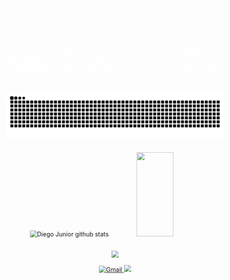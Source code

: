 <div align="center">
<img src="capa-github.gif">
</div>

 ##
 
</div>
 <picture align="center">
  <source media="(prefers-color-scheme: dark)" srcset="https://raw.githubusercontent.com/7diegojr/7diegojr/output/github-contribution-grid-snake-dark.svg">
  <source media="(prefers-color-scheme: light)" srcset="https://raw.githubusercontent.com/7diegojr/7diegojr/output/github-contribution-grid-snake-dark.svg">
  <img align="center" alt="github contribution grid snake animation" src="https://raw.githubusercontent.com/7diegojr/7diegojr/output/github-contribution-grid-snake.svg">
</picture>

##

<div align="center">  
<img width="49%" height="195px" src="https://github-readme-stats.vercel.app/api?username=7diegojr&show_icons=true&count_private=true&hide_border=true&title_color=4380ff&icon_color=964ef5&text_color=ffff&bg_color=0d1117" alt="Diego Junior github stats" /> 
<img width="41%" height="195px" src="https://github-readme-stats.vercel.app/api/top-langs/?username=7diegojr&layout=compact&hide_border=true&title_color=4380ff&text_color=ffff&bg_color=0d1117" />
</div>



##

<p align="center">
  <a href="https://skillicons.dev">
    <img src="https://skillicons.dev/icons?i=git,github,vscode,visualstudio,figma,html,css,js,bootstrap,cs,dotnet,mysql" />
  </a>
</p>

<div align="center"> 
  <a href="mailto:dfsntsjunior@gmail.com">
    <img src="https://img.shields.io/badge/-Gmail-%23964ef5?style=for-the-badge&logo=gmail&logoColor=white" alt="Gmail" target="_blank">
  </a>
  <a href="https://www.linkedin.com/in/7diego-junior/" target="_blank"><img src="https://img.shields.io/badge/-LinkedIn-%23964ef5?style=for-the-badge&logo=linkedin&logoColor=white" target="_blank"></a>
</div>
